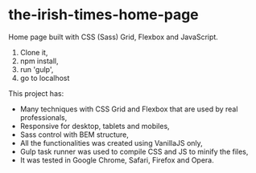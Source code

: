 # the-irish-times-home-page

Home page built with CSS (Sass) Grid, Flexbox and JavaScript.

1. Clone it,
2. npm install,
3. run 'gulp',
4. go to localhost

This project has:
- Many techniques with CSS Grid and Flexbox that are used by real professionals,
- Responsive for desktop, tablets and mobiles,
- Sass control with BEM structure,
- All the functionalities was created using VanillaJS only,
- Gulp task runner was used to compile CSS and JS to minify the files,
- It was tested in Google Chrome, Safari, Firefox and Opera.
